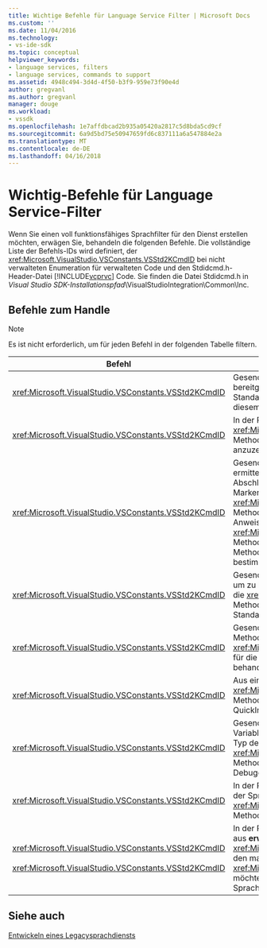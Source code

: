 ```yaml
---
title: Wichtige Befehle für Language Service Filter | Microsoft Docs
ms.custom: ''
ms.date: 11/04/2016
ms.technology:
- vs-ide-sdk
ms.topic: conceptual
helpviewer_keywords:
- language services, filters
- language services, commands to support
ms.assetid: 4948c494-3d4d-4f50-b3f9-959e73f90e4d
author: gregvanl
ms.author: gregvanl
manager: douge
ms.workload:
- vssdk
ms.openlocfilehash: 1e7affdbcad2b935a05420a2817c5d8bda5cd9cf
ms.sourcegitcommit: 6a9d5bd75e50947659fd6c837111a6a547884e2a
ms.translationtype: MT
ms.contentlocale: de-DE
ms.lasthandoff: 04/16/2018
---
```

# <a name="important-commands-for-language-service-filters"></a>Wichtig-Befehle für Language Service-Filter
Wenn Sie einen voll funktionsfähiges Sprachfilter für den Dienst erstellen möchten, erwägen Sie, behandeln die folgenden Befehle. Die vollständige Liste der Befehls-IDs wird definiert, der <xref:Microsoft.VisualStudio.VSConstants.VSStd2KCmdID> bei nicht verwalteten Enumeration für verwalteten Code und den Stdidcmd.h-Header-Datei [!INCLUDE[vcprvc](../../code-quality/includes/vcprvc_md.md)] Code. Sie finden die Datei Stdidcmd.h in *Visual Studio SDK-Installationspfad*\VisualStudioIntegration\Common\Inc.  
  
## <a name="commands-to-handle"></a>Befehle zum Handle  
  
> [!NOTE]
>  Es ist nicht erforderlich, um für jeden Befehl in der folgenden Tabelle filtern.  
  
|Befehl|Beschreibung|  
|-------------|-----------------|  
|<xref:Microsoft.VisualStudio.VSConstants.VSStd2KCmdID>|Gesendet, wenn der Benutzer klickt. Dieser Befehl gibt an, dass ein Kontextmenü bereitgestellt werden. Wenn Sie diesen Befehl nicht behandelt, stellt der Text-Editor ein Standard-Kontextmenü ohne sprachspezifische Befehle bereit. Um eine eigene Befehle in diesem Menü sind verfügbar, den Befehl behandelt, und selbst ein Kontextmenü anzeigen.|  
|<xref:Microsoft.VisualStudio.VSConstants.VSStd2KCmdID>|In der Regel gesendet, wenn der Benutzer STRG + J eingibt. Rufen Sie die <xref:Microsoft.VisualStudio.TextManager.Interop.IVsTextView.UpdateCompletionStatus%2A> Methode für die <xref:Microsoft.VisualStudio.TextManager.Interop.IVsTextView> anzuzeigende Feld Abschluss-Anweisung.|  
|<xref:Microsoft.VisualStudio.VSConstants.VSStd2KCmdID>|Gesendet, wenn der Benutzer ein Zeichen eingibt. Überwachen Sie diesen Befehl, um zu ermitteln, wann ein triggerzeichen eingegeben typisiert ist, und um-Anweisung für Abschluss, Methode Tipps und Text-Marker, z. B. Syntaxfarben Klammer und Fehler Marker. Rufen Sie die <xref:Microsoft.VisualStudio.TextManager.Interop.IVsTextView.UpdateCompletionStatus%2A> Methode auf die <xref:Microsoft.VisualStudio.TextManager.Interop.IVsTextView> für die Anweisungsvervollständigung und die <xref:Microsoft.VisualStudio.TextManager.Interop.IVsMethodTipWindow.SetMethodData%2A> Methode auf die <xref:Microsoft.VisualStudio.TextManager.Interop.IVsMethodTipWindow> Methode Tipps. Überwachen Sie, um Text Marker unterstützen, diesen Befehl aus, um zu bestimmen, ob das Zeichen eingegeben wird, müssen Sie die Marker aktualisieren.|  
|<xref:Microsoft.VisualStudio.VSConstants.VSStd2KCmdID>|Gesendet, wenn der Benutzer die EINGABETASTE eingibt. Überwachen Sie diesen Befehl, um zu bestimmen, wann Sie durch Aufrufen einer Methode QuickInfo-Fenster zu schließen die <xref:Microsoft.VisualStudio.TextManager.Interop.IVsMethodData.OnDismiss%2A> Methode für die <xref:Microsoft.VisualStudio.TextManager.Interop.IVsMethodData>. Standardmäßig behandelt der Textansicht mit diesem Befehl.|  
|<xref:Microsoft.VisualStudio.VSConstants.VSStd2KCmdID>|Gesendet, wenn der Benutzer die RÜCKTASTE eingibt. Monitor zum Ermitteln, wann eine Methode QuickInfo-Fenster zu schließen, durch Aufrufen der <xref:Microsoft.VisualStudio.TextManager.Interop.IVsMethodData.OnDismiss%2A> Methode für die <xref:Microsoft.VisualStudio.TextManager.Interop.IVsMethodData>. Standardmäßig behandelt der Textansicht mit diesem Befehl.|  
|<xref:Microsoft.VisualStudio.VSConstants.VSStd2KCmdID>|Aus einem Menü oder einer Tastenkombination gesendet. Rufen Sie die <xref:Microsoft.VisualStudio.TextManager.Interop.IVsTextView.UpdateTipWindow%2A> Methode auf die <xref:Microsoft.VisualStudio.TextManager.Interop.IVsTextView> auf das QuickInfo-Fenster mit den Parameter zu aktualisieren.|  
|<xref:Microsoft.VisualStudio.VSConstants.VSStd2KCmdID>|Gesendet, wenn der Benutzer über eine Variable bewegt wird, oder den Cursor auf eine Variable positioniert und wählt **Quick Info** aus **IntelliSense** in der **bearbeiten** Menü. Den Typ der Variablen in einer QuickInfo zurückkehren, indem die <xref:Microsoft.VisualStudio.TextManager.Interop.IVsTextView.UpdateTipWindow%2A> Methode für die <xref:Microsoft.VisualStudio.TextManager.Interop.IVsTextView>. Wenn Debuggen aktiviert ist, sollte der Tipp auch den Wert der Variablen anzeigen.|  
|<xref:Microsoft.VisualStudio.VSConstants.VSStd2KCmdID>|In der Regel gesendet, wenn der Benutzer STRG + LEERTASTE eingibt. Dieser Befehl weist der Sprachdienst zum Aufrufen der <xref:Microsoft.VisualStudio.TextManager.Interop.IVsTextView.UpdateCompletionStatus%2A> Methode für die <xref:Microsoft.VisualStudio.TextManager.Interop.IVsTextView>.|  
|<xref:Microsoft.VisualStudio.VSConstants.VSStd2KCmdID><br /><br /> <xref:Microsoft.VisualStudio.VSConstants.VSStd2KCmdID>|In der Regel aus einem Menü gesendet **Kommentarauswahl** oder **Auswahl kommentieren** aus **erweitert** in der **bearbeiten** Menü. <xref:Microsoft.VisualStudio.VSConstants.VSStd2KCmdID> Gibt an, dass der Benutzer möchte den markierten Text auskommentieren. <xref:Microsoft.VisualStudio.VSConstants.VSStd2KCmdID> gibt an, dass der Benutzer möchte, um den markierten Text auszukommentieren. Diese Befehle können nur von der Sprachdienst implementiert werden.|  
  
## <a name="see-also"></a>Siehe auch  
 [Entwickeln eines Legacysprachdiensts](../../extensibility/internals/developing-a-legacy-language-service.md)
